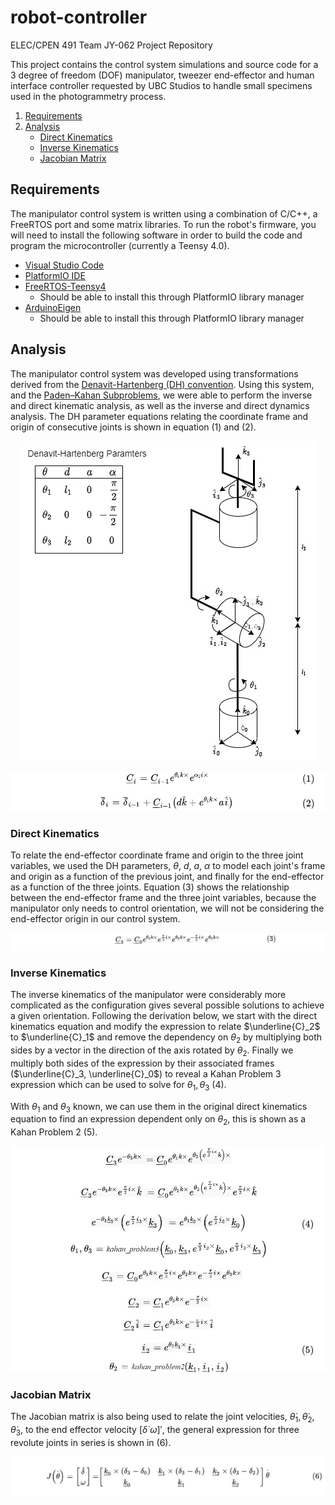 # robot-controller

ELEC/CPEN 491 Team JY-062 Project Repository

This project contains the control system simulations and source code for a 3 degree of freedom (DOF) manipulator, tweezer end-effector and human interface controller requested by UBC Studios to handle small specimens used in the photogrammetry process.

1. [Requirements](#Requirements)
2. [Analysis](#Analysis)
    - [Direct Kinematics](#Direct-Kinematics)
    - [Inverse Kinematics](#Inverse-Kinematics)
    - [Jacobian Matrix](#Jacobian-Matrix)

## Requirements <a name="Requirements"></a>

The manipulator control system is written using a combination of C/C++, a FreeRTOS port and some matrix libraries. To run the robot's firmware, you will need to install the following software in order to build the code and program the microcontroller (currently a Teensy 4.0).

- [Visual Studio Code](https://code.visualstudio.com/download)
- [PlatformIO IDE](https://platformio.org/install/ide?install=vscode)
- [FreeRTOS-Teensy4](https://platformio.org/lib/show/6737/FreeRTOS-Teensy4/installation)
    - Should be able to install this through PlatformIO library manager
- [ArduinoEigen](https://github.com/hideakitai/ArduinoEigen)
    - Should be able to install this through PlatformIO library manager

## Analysis <a name="Analysis"></a>

The manipulator control system was developed using transformations derived from the [Denavit-Hartenberg (DH) convention](https://en.wikipedia.org/wiki/Denavit%E2%80%93Hartenberg_parameters). Using this system, and the [Paden–Kahan Subproblems](https://en.wikipedia.org/wiki/Paden%E2%80%93Kahan_subproblems), we were able to perform the inverse and direct kinematic analysis, as well as the inverse and direct dynamics analysis. The DH parameter equations relating the coordinate frame and origin of consecutive joints is shown in equation (1) and (2).

<p align="center">
  <img src="assets/spherical_wrist_diagram.jpg" alt="Spherical Wrist"/>
</p>

<p align="center">
  <img src="assets/dh_equations.jpg" alt="DH Equations" width="570"/>
</p>

### Direct Kinematics <a name="Direct-Kinematics"></a>

To relate the end-effector coordinate frame and origin to the three joint variables, we used the DH parameters, $\theta$, $d$, $a$, $\alpha$ to model each joint's frame and origin as a function of the previous joint, and finally for the end-effector as a function of the three joints. Equation (3) shows the relationship between the end-effector frame and the three joint variables, because the manipulator only needs to control orientation, we will not be considering the end-effector origin in our control system.

<p align="center">
  <img src="assets/direct_kinematic_derivation.jpg" alt="DH Equations" />
</p>

### Inverse Kinematics <a name="Inverse-Kinematics"></a>

The inverse kinematics of the manipulator were considerably more complicated as the configuration gives several possible solutions to achieve a given orientation. Following the derivation below, we start with the direct kinematics equation and modify the expression to relate $\underline{C}_2$ to $\underline{C}_1$ and remove the dependency on $\theta_2$ by multiplying both sides by a vector in the direction of the axis rotated by $\theta_2$. Finally we multiply both sides of the expression by their associated frames ($\underline{C}_3,  \underline{C}_0$) to reveal a Kahan Problem 3 expression which can be used to solve for $\theta_1, \theta_3$ (4).
 
With $\theta_1$ and $\theta_3$ known, we can use them in the original direct kinematics equation to find an expression dependent only on $\theta_2$, this is shown as a Kahan Problem 2 (5).

<p align="center">
  <img src="assets/inverse_kinematic_derivation.jpg" alt="DH Equations" width="580"/>
</p>

### Jacobian Matrix <a name="Jacobian-Matrix"></a>

The Jacobian matrix is also being used to relate the joint velocities, $\dot{\theta}_1, \dot{\theta}_2, \dot{\theta}_3$, to the end effector velocity $[\dot{\delta}$ $\omega]'$, the general expression for three revolute joints in series is shown in (6).

<p align="center">
  <img src="assets/jacobian.jpg" alt="Jacobian" width="580"/>
</p>
